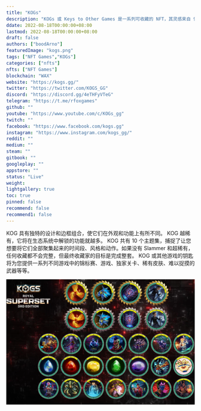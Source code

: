 ```yaml
---
title: "KOGs"
description: "KOGs 或 Keys to Other Games 是一系列可收藏的 NFT，其灵感来自 90 年代全球现象 POG。"
ddate: 2022-08-18T00:00:00+08:00
lastmod: 2022-08-18T00:00:00+08:00
draft: false
authors: ["boodArno"]
featuredImage: "kogs.png"
tags: ["NFT Games","KOGs"]
categories: ["nfts"]
nfts: ["NFT Games"]
blockchain: "WAX"
website: "https://kogs.gg/"
twitter: "https://twitter.com/KOGS_GG"
discord: "https://discord.gg/4eTHFyVTeG"
telegram: "https://t.me/rfoxgames"
github: ""
youtube: "https://www.youtube.com/c/KOGs_gg"
twitch: ""
facebook: "https://www.facebook.com/kogs.gg"
instagram: "https://www.instagram.com/kogs_gg/"
reddit: ""
medium: ""
steam: ""
gitbook: ""
googleplay: ""
appstore: ""
status: "Live"
weight: 
lightgallery: true
toc: true
pinned: false
recommend: false
recommend1: false
---
```

KOG 具有独特的设计和边框组合，使它们在外观和功能上有所不同。 KOG 越稀有，它将在生态系统中解锁的功能就越多。 KOG 共有 10 个主题集，捕捉了让您想要将它们全部聚集起来的时间段、风格和动作。如果没有 Slammer 和超稀有，任何收藏都不会完整，但最终收藏家的目标是完成整套。
KOG 或其他游戏的钥匙将为您提供一系列不同游戏中的锦标赛、游戏、独家关卡、稀有皮肤、难以捉摸的武器等等。

![kogs-dapp-games-wax-image1_d0787f3b5f232243124c26b0c9d6caf7](kogs-dapp-games-wax-image1_d0787f3b5f232243124c26b0c9d6caf7.png)